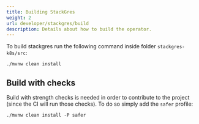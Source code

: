 ```yaml
---
title: Building StackGres
weight: 2
url: developer/stackgres/build
description: Details about how to build the operator.
---
```


To build stackgres run the following command inside folder `stackgres-k8s/src`:

```
./mvnw clean install
```

## Build with checks

Build with strength checks is needed in order to contribute to the project (since the CI will run those checks).
 To do so simply add the `safer` profile:

```
./mvnw clean install -P safer
```
